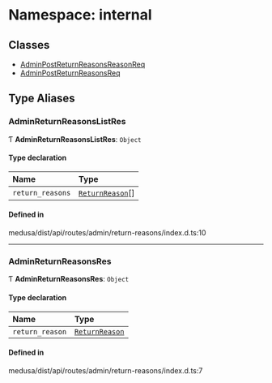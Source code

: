 # Namespace: internal

## Classes

- [AdminPostReturnReasonsReasonReq](../classes/internal-23.AdminPostReturnReasonsReasonReq.md)
- [AdminPostReturnReasonsReq](../classes/internal-23.AdminPostReturnReasonsReq.md)

## Type Aliases

### AdminReturnReasonsListRes

Ƭ **AdminReturnReasonsListRes**: `Object`

#### Type declaration

| Name | Type |
| :------ | :------ |
| `return_reasons` | [`ReturnReason`](../classes/internal.ReturnReason.md)[] |

#### Defined in

medusa/dist/api/routes/admin/return-reasons/index.d.ts:10

___

### AdminReturnReasonsRes

Ƭ **AdminReturnReasonsRes**: `Object`

#### Type declaration

| Name | Type |
| :------ | :------ |
| `return_reason` | [`ReturnReason`](../classes/internal.ReturnReason.md) |

#### Defined in

medusa/dist/api/routes/admin/return-reasons/index.d.ts:7
